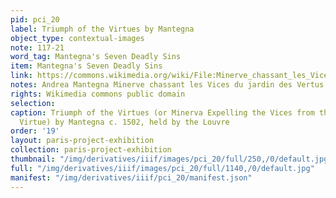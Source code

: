 ```yaml
---
pid: pci_20
label: Triumph of the Virtues by Mantegna
object_type: contextual-images
note: 117-21
word_tag: Mantegna's Seven Deadly Sins
item: Mantegna's Seven Deadly Sins
link: https://commons.wikimedia.org/wiki/File:Minerve_chassant_les_Vices_du_jardin_des_Vertus,_Mantegna_(Louvre_INV_371)_02.jpg
notes: Andrea Mantegna Minerve chassant les Vices du jardin des Vertus c.1502
rights: Wikimedia commons public domain
selection: 
caption: Triumph of the Virtues (or Minerva Expelling the Vices from the Garden of
  Virtue) by Mantegna c. 1502, held by the Louvre
order: '19'
layout: paris-project-exhibition
collection: paris-project-exhibition
thumbnail: "/img/derivatives/iiif/images/pci_20/full/250,/0/default.jpg"
full: "/img/derivatives/iiif/images/pci_20/full/1140,/0/default.jpg"
manifest: "/img/derivatives/iiif/pci_20/manifest.json"
---
```

